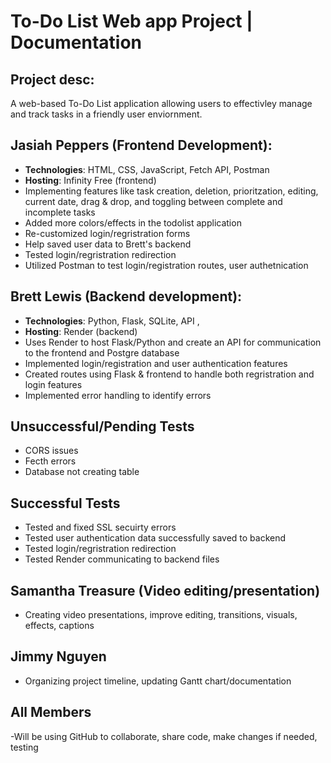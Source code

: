 # To-Do List Web app Project | Documentation 
## Project desc: 
A web-based To-Do List application allowing users to effectivley manage and track tasks in a friendly user enviornment. 
## Jasiah Peppers (Frontend Development): 
 - **Technologies**: HTML, CSS, JavaScript, Fetch API, Postman
 - **Hosting**: Infinity Free (frontend)
 - Implementing features like task creation, deletion, prioritzation, editing, current date, drag & drop, and toggling between complete and incomplete tasks
 - Added more colors/effects in the todolist application 
 - Re-customized login/regristration forms 
 - Help saved user data to Brett's backend
 - Tested login/regristration redirection
 - Utilized Postman to test login/registration routes, user authetnication
   
## Brett Lewis (Backend development): 
 - **Technologies**: Python, Flask, SQLite, API ,
 - **Hosting**: Render (backend)
 - Uses Render to host Flask/Python and create an API for communication to the frontend and Postgre database
 - Implemented login/registration and user authentication features
 - Created routes using Flask & frontend to handle both regristration and login features
 - Implemented error handling to identify errors

## Unsuccessful/Pending Tests 
- CORS issues
- Fecth errors
- Database not creating table
  
## Successful Tests
 - Tested and fixed SSL secuirty errors
 - Tested user authentication data successfully saved to backend
 - Tested login/regristration redirection
 - Tested Render communicating to backend files
   
## Samantha Treasure (Video editing/presentation) 
 - Creating video presentations, improve editing, transitions, visuals, effects, captions 
## Jimmy Nguyen 
 - Organizing project timeline, updating Gantt chart/documentation 


## All Members 
-Will be using GitHub to collaborate, share code, make changes if needed, testing

